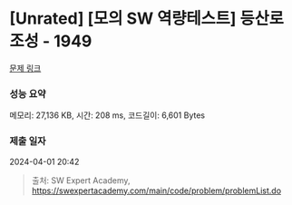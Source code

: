 # [Unrated] [모의 SW 역량테스트] 등산로 조성 - 1949 

[문제 링크](https://swexpertacademy.com/main/code/problem/problemDetail.do?contestProbId=AV5PoOKKAPIDFAUq) 

### 성능 요약

메모리: 27,136 KB, 시간: 208 ms, 코드길이: 6,601 Bytes

### 제출 일자

2024-04-01 20:42



> 출처: SW Expert Academy, https://swexpertacademy.com/main/code/problem/problemList.do